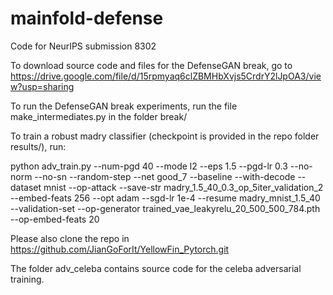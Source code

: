 # mainfold-defense
Code for NeurIPS submission 8302

To download source code and files for the DefenseGAN break, go to 
https://drive.google.com/file/d/15rpmyaq6clZBMHbXvjs5CrdrY2lJpOA3/view?usp=sharing

To run the DefenseGAN break experiments, run the file make_intermediates.py in the folder break/


To train a robust madry classifier (checkpoint is provided in the repo folder results/), run:

python adv_train.py --num-pgd 40 --mode l2 --eps 1.5 --pgd-lr 0.3 --no-norm --no-sn --random-step --net good_7 --baseline --with-decode --dataset mnist --op-attack --save-str madry_1.5_40_0.3_op_5iter_validation_2 --embed-feats 256 --opt adam --sgd-lr 1e-4 --resume madry_mnist_1.5_40 --validation-set --op-generator trained_vae_leakyrelu_20_500_500_784.pth --op-embed-feats 20 

Please also clone the repo in
https://github.com/JianGoForIt/YellowFin_Pytorch.git


The folder adv_celeba contains source code for the celeba adversarial training.
